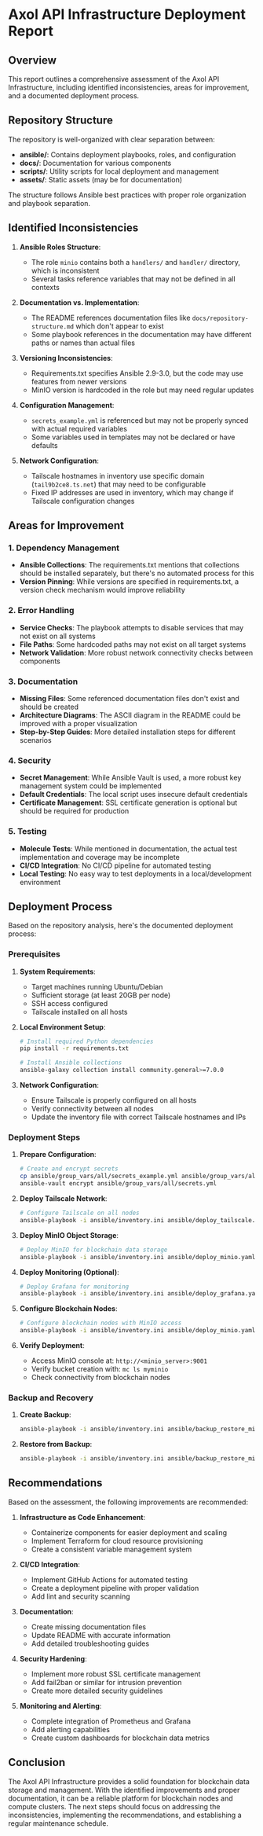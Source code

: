 # Axol API Infrastructure Deployment Report

## Overview

This report outlines a comprehensive assessment of the Axol API Infrastructure, including identified inconsistencies, areas for improvement, and a documented deployment process.

## Repository Structure

The repository is well-organized with clear separation between:

- **ansible/**: Contains deployment playbooks, roles, and configuration
- **docs/**: Documentation for various components
- **scripts/**: Utility scripts for local deployment and management
- **assets/**: Static assets (may be for documentation)

The structure follows Ansible best practices with proper role organization and playbook separation.

## Identified Inconsistencies

1. **Ansible Roles Structure**:
   - The role `minio` contains both a `handlers/` and `handler/` directory, which is inconsistent
   - Several tasks reference variables that may not be defined in all contexts

2. **Documentation vs. Implementation**:
   - The README references documentation files like `docs/repository-structure.md` which don't appear to exist
   - Some playbook references in the documentation may have different paths or names than actual files

3. **Versioning Inconsistencies**:
   - Requirements.txt specifies Ansible 2.9-3.0, but the code may use features from newer versions
   - MinIO version is hardcoded in the role but may need regular updates

4. **Configuration Management**:
   - `secrets_example.yml` is referenced but may not be properly synced with actual required variables
   - Some variables used in templates may not be declared or have defaults

5. **Network Configuration**:
   - Tailscale hostnames in inventory use specific domain (`tail9b2ce8.ts.net`) that may need to be configurable
   - Fixed IP addresses are used in inventory, which may change if Tailscale configuration changes

## Areas for Improvement

### 1. Dependency Management

- **Ansible Collections**: The requirements.txt mentions that collections should be installed separately, but there's no automated process for this
- **Version Pinning**: While versions are specified in requirements.txt, a version check mechanism would improve reliability

### 2. Error Handling

- **Service Checks**: The playbook attempts to disable services that may not exist on all systems
- **File Paths**: Some hardcoded paths may not exist on all target systems
- **Network Validation**: More robust network connectivity checks between components

### 3. Documentation

- **Missing Files**: Some referenced documentation files don't exist and should be created
- **Architecture Diagrams**: The ASCII diagram in the README could be improved with a proper visualization
- **Step-by-Step Guides**: More detailed installation steps for different scenarios

### 4. Security

- **Secret Management**: While Ansible Vault is used, a more robust key management system could be implemented
- **Default Credentials**: The local script uses insecure default credentials
- **Certificate Management**: SSL certificate generation is optional but should be required for production

### 5. Testing

- **Molecule Tests**: While mentioned in documentation, the actual test implementation and coverage may be incomplete
- **CI/CD Integration**: No CI/CD pipeline for automated testing
- **Local Testing**: No easy way to test deployments in a local/development environment

## Deployment Process

Based on the repository analysis, here's the documented deployment process:

### Prerequisites

1. **System Requirements**:
   - Target machines running Ubuntu/Debian
   - Sufficient storage (at least 20GB per node)
   - SSH access configured
   - Tailscale installed on all hosts

2. **Local Environment Setup**:

   ```bash
   # Install required Python dependencies
   pip install -r requirements.txt

   # Install Ansible collections
   ansible-galaxy collection install community.general>=7.0.0
   ```

3. **Network Configuration**:
   - Ensure Tailscale is properly configured on all hosts
   - Verify connectivity between all nodes
   - Update the inventory file with correct Tailscale hostnames and IPs

### Deployment Steps

1. **Prepare Configuration**:

   ```bash
   # Create and encrypt secrets
   cp ansible/group_vars/all/secrets_example.yml ansible/group_vars/all/secrets.yml
   ansible-vault encrypt ansible/group_vars/all/secrets.yml
   ```

2. **Deploy Tailscale Network**:

   ```bash
   # Configure Tailscale on all nodes
   ansible-playbook -i ansible/inventory.ini ansible/deploy_tailscale.yaml --ask-vault-pass
   ```

3. **Deploy MinIO Object Storage**:

   ```bash
   # Deploy MinIO for blockchain data storage
   ansible-playbook -i ansible/inventory.ini ansible/deploy_minio.yaml --ask-vault-pass
   ```

4. **Deploy Monitoring (Optional)**:

   ```bash
   # Deploy Grafana for monitoring
   ansible-playbook -i ansible/inventory.ini ansible/deploy_grafana.yaml --ask-vault-pass
   ```

5. **Configure Blockchain Nodes**:

   ```bash
   # Configure blockchain nodes with MinIO access
   ansible-playbook -i ansible/inventory.ini ansible/deploy_minio.yaml --tags blockchain_nodes --ask-vault-pass
   ```

6. **Verify Deployment**:
   - Access MinIO console at: `http://<minio_server>:9001`
   - Verify bucket creation with: `mc ls myminio`
   - Check connectivity from blockchain nodes

### Backup and Recovery

1. **Create Backup**:

   ```bash
   ansible-playbook -i ansible/inventory.ini ansible/backup_restore_minio.yaml --tags backup --ask-vault-pass
   ```

2. **Restore from Backup**:

   ```bash
   ansible-playbook -i ansible/inventory.ini ansible/backup_restore_minio.yaml --tags restore -e "restore_file=/path/to/backup.tar.gz" --ask-vault-pass
   ```

## Recommendations

Based on the assessment, the following improvements are recommended:

1. **Infrastructure as Code Enhancement**:
   - Containerize components for easier deployment and scaling
   - Implement Terraform for cloud resource provisioning
   - Create a consistent variable management system

2. **CI/CD Integration**:
   - Implement GitHub Actions for automated testing
   - Create a deployment pipeline with proper validation
   - Add lint and security scanning

3. **Documentation**:
   - Create missing documentation files
   - Update README with accurate information
   - Add detailed troubleshooting guides

4. **Security Hardening**:
   - Implement more robust SSL certificate management
   - Add fail2ban or similar for intrusion prevention
   - Create more detailed security guidelines

5. **Monitoring and Alerting**:
   - Complete integration of Prometheus and Grafana
   - Add alerting capabilities
   - Create custom dashboards for blockchain data metrics

## Conclusion

The Axol API Infrastructure provides a solid foundation for blockchain data storage and management. With the identified improvements and proper documentation, it can be a reliable platform for blockchain nodes and compute clusters. The next steps should focus on addressing the inconsistencies, implementing the recommendations, and establishing a regular maintenance schedule.
